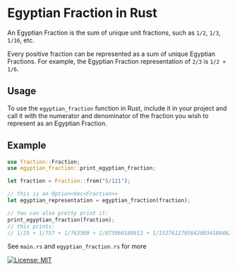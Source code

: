 # Egyptian Fraction in Rust

An Egyptian Fraction is the sum of unique unit fractions, such as `1/2`, `1/3`, `1/16`, etc.

Every positive fraction can be represented as a sum of unique Egyptian Fractions. For example, the Egyptian Fraction representation of `2/3` is `1/2 + 1/6`.

## Usage

To use the `egyptian_fraction` function in Rust, include it in your project and call it with the numerator and denominator of the fraction you wish to represent as an Egyptian Fraction.

## Example

```rust
use fraction::Fraction;
use egyptian_fraction::print_egyptian_fraction;

let fraction = Fraction::from("5/121");

// this is an Option<Vec<Fraction>>
let egyptian_representation = egyptian_fraction(fraction);

// You can also pretty print it:
print_egyptian_fraction(fraction);
// this prints:
// 1/25 + 1/757 + 1/763309 + 1/873960180913 + 1/1527612795642093418846225
```

See `main.rs` and `egyptian_fraction.rs` for more

[![License: MIT](https://img.shields.io/badge/License-MIT-blue.svg)](LICENSE)
